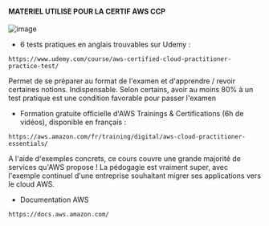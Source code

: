 #### MATERIEL UTILISE POUR LA CERTIF AWS CCP ####

![image](https://user-images.githubusercontent.com/97849927/202915554-97655dbf-645b-4b60-9ef8-1a72c9852b18.png)

- 6 tests pratiques en anglais trouvables sur Udemy : 

`https://www.udemy.com/course/aws-certified-cloud-practitioner-practice-test/`

Permet de se préparer au format de l'examen et d'apprendre / revoir certaines notions. Indispensable. Selon certains, avoir au moins 80% à un test pratique est une condition favorable 
pour passer l'examen


- Formation gratuite officielle d'AWS Trainings & Certifications (6h de vidéos), disponible en français :

`https://aws.amazon.com/fr/training/digital/aws-cloud-practitioner-essentials/`

A l'aide d'exemples concrets, ce cours couvre une grande majorité de services qu'AWS propose ! La pédogagie est vraiment super, avec l'exemple continuel d'une
entreprise souhaitant migrer ses applications vers le cloud AWS.

- Documentation AWS

`https://docs.aws.amazon.com/`





